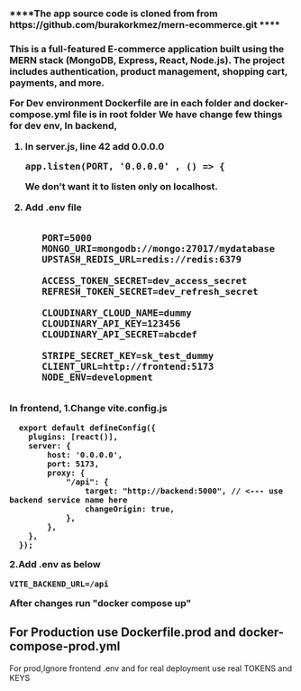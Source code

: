 <h3>****The app source code is cloned from from https://github.com/burakorkmez/mern-ecommerce.git ****<h3>

This is a full-featured **E-commerce application** built using the **MERN stack (MongoDB, Express, React, Node.js)**.
The project includes authentication, product management, shopping cart, payments, and more.


For Dev environment
Dockerfile are in each folder and docker-compose.yml file is in root folder
We have change few things for dev env,
In backend,
1. In server.js, line 42 add 0.0.0.0
   <pre>app.listen(PORT, '0.0.0.0' , () => { </pre>
   We don't want it to listen only on localhost.

   
3. Add .env file
      <pre> 
      PORT=5000
      MONGO_URI=mongodb://mongo:27017/mydatabase
      UPSTASH_REDIS_URL=redis://redis:6379
      
      ACCESS_TOKEN_SECRET=dev_access_secret
      REFRESH_TOKEN_SECRET=dev_refresh_secret
      
      CLOUDINARY_CLOUD_NAME=dummy
      CLOUDINARY_API_KEY=123456
      CLOUDINARY_API_SECRET=abcdef
      
      STRIPE_SECRET_KEY=sk_test_dummy
      CLIENT_URL=http://frontend:5173
      NODE_ENV=development
      </pre>



In frontend,
1.Change vite.config.js

      export default defineConfig({
      	plugins: [react()],
      	server: {
      		host: '0.0.0.0',
      		port: 5173,
      		proxy: {
      			"/api": {
      				target: "http://backend:5000", // <--- use backend service name here
      				changeOrigin: true,
      			},
      		},
      	},
      });


2.Add .env as below

    VITE_BACKEND_URL=/api

After changes run "docker compose up"

<h2>For Production use Dockerfile.prod and docker-compose-prod.yml</h2>  
For prod,Ignore frontend .env and for real deployment use real TOKENS and KEYS 
